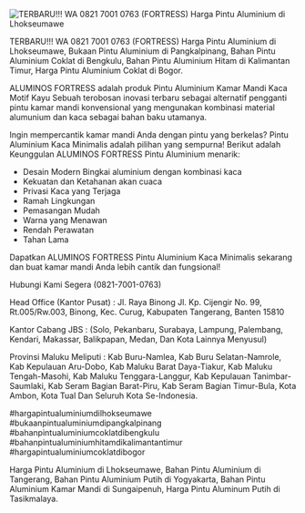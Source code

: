 ![TERBARU!!! WA 0821 7001 0763 (FORTRESS) Harga Pintu Aluminium di Lhokseumawe ](https://i.pinimg.com/736x/a9/c2/c8/a9c2c8c8727fc8817092eab9712ab38a.jpg)

TERBARU!!! WA 0821 7001 0763 (FORTRESS) Harga Pintu Aluminium di Lhokseumawe, Bukaan Pintu Aluminium di Pangkalpinang, Bahan Pintu Aluminium Coklat di Bengkulu, Bahan Pintu Aluminium Hitam di Kalimantan Timur, Harga Pintu Aluminium Coklat di Bogor.

ALUMINOS FORTRESS adalah produk Pintu Aluminium Kamar Mandi Kaca Motif Kayu Sebuah terobosan inovasi terbaru sebagai alternatif pengganti pintu kamar mandi konvensional yang mengunakan kombinasi material alumunium dan kaca sebagai bahan baku utamanya.

Ingin mempercantik kamar mandi Anda dengan pintu yang berkelas? Pintu Aluminium Kaca Minimalis adalah pilihan yang sempurna! Berikut adalah Keunggulan ALUMINOS FORTRESS Pintu Aluminium menarik:

- Desain Modern Bingkai aluminium dengan kombinasi kaca
- Kekuatan dan Ketahanan akan cuaca
- Privasi Kaca yang Terjaga
- Ramah Lingkungan
- Pemasangan Mudah
- Warna yang Menawan
- Rendah Perawatan
- Tahan Lama

Dapatkan ALUMINOS FORTRESS Pintu Aluminium Kaca Minimalis sekarang dan buat kamar mandi Anda lebih cantik dan fungsional!

Hubungi Kami Segera (0821-7001-0763)

Head Office (Kantor Pusat) :
Jl. Raya Binong Jl. Kp. Cijengir No. 99, Rt.005/Rw.003, Binong, Kec. Curug, Kabupaten Tangerang, Banten 15810

Kantor Cabang JBS : (Solo, Pekanbaru, Surabaya, Lampung, Palembang, Kendari, Makassar, Balikpapan, Medan, Dan Kota Lainnya Menyusul)

Provinsi Maluku Meliputi : Kab Buru-Namlea, Kab Buru Selatan-Namrole, Kab Kepulauan Aru-Dobo, Kab Maluku Barat Daya-Tiakur, Kab Maluku Tengah-Masohi, Kab Maluku Tenggara-Langgur, Kab Kepulauan Tanimbar-Saumlaki, Kab Seram Bagian Barat-Piru, Kab Seram Bagian Timur-Bula, Kota Ambon, Kota Tual Dan Seluruh Kota Se-Indonesia.

#hargapintualuminiumdilhokseumawe #bukaanpintualuminiumdipangkalpinang #bahanpintualuminiumcoklatdibengkulu #bahanpintualuminiumhitamdikalimantantimur #hargapintualuminiumcoklatdibogor

Harga Pintu Aluminium di Lhokseumawe, Bahan Pintu Aluminium di Tangerang, Bahan Pintu Aluminium Putih di Yogyakarta, Bahan Pintu Aluminium Kamar Mandi di Sungaipenuh, Harga Pintu Aluminum Putih di Tasikmalaya. 